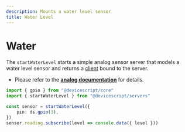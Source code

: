 ```yaml
---
description: Mounts a water level sensor
title: Water Level
---
```


# Water

The `startWaterLevel` starts a simple analog sensor server that models a water level sensor
and returns a [client](/api/clients/waterlevel) bound to the server.

-   Please refer to the **[analog documentation](/developer/drivers/analog/)** for details.

```ts
import { gpio } from "@devicescript/core"
import { startWaterLevel } from "@devicescript/servers"

const sensor = startWaterLevel({
    pin: ds.gpio(3),
})
sensor.reading.subscribe(level => console.data({ level }))
```
